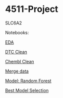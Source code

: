 # 4511-Project
SLC6A2

Notebooks:

[EDA](https://github.com/yr2387/E4511-2021-Rong/blob/main/SLC6A2_EDA_students.ipynb)

[DTC Clean](https://github.com/yr2387/E4511-2021-Rong/blob/main/dtc_clean.ipynb)

[Chembl Clean](https://github.com/yr2387/E4511-2021-Rong/blob/main/Chembl_clean.ipynb)

[Merge data](https://github.com/yr2387/E4511-2021-Rong/blob/main/Merge.ipynb)

[Model: Random Forest](https://github.com/yr2387/E4511-2021-Rong/blob/main/Train_Models.ipynb)

[Best Model Selection](https://github.com/yr2387/E4511-2021-Rong/blob/main/Best_Model.ipynb)
